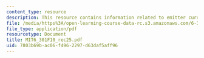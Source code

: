 ```yaml
---
content_type: resource
description: This resource contains information related to emitter current.
file: /media/https%3A/open-learning-course-data-rc.s3.amazonaws.com/6-301-solid-state-circuits-fall-2010/7803b69bac06f4962297d63daf5aff96_MIT6_301F10_rec25.pdf
file_type: application/pdf
resourcetype: Document
title: MIT6_301F10_rec25.pdf
uid: 7803b69b-ac06-f496-2297-d63daf5aff96
---
```

